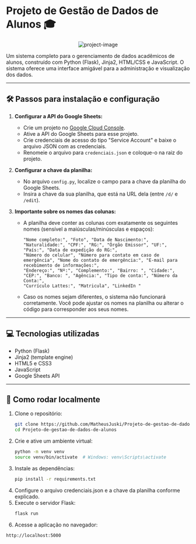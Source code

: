 # Projeto de Gestão de Dados de Alunos 🎓

<p align="center">
  <img src="https://socialify.git.ci/MatheusJuski/Projeto-de-gestao-de-dados-de-alunos/image?custom_language=Python&amp;font=Inter&amp;language=1&amp;name=1&amp;owner=1&amp;pattern=Solid&amp;theme=Dark" alt="project-image" />
</p>

Um sistema completo para o gerenciamento de dados acadêmicos de alunos, construído com Python (Flask), Jinja2, HTML/CSS e JavaScript. O sistema oferece uma interface amigável para a administração e visualização dos dados.

---

## 🛠️ Passos para instalação e configuração

1. **Configurar a API do Google Sheets:**

   - Crie um projeto no [Google Cloud Console](https://console.cloud.google.com/).
   - Ative a API do Google Sheets para esse projeto.
   - Crie credenciais de acesso do tipo "Service Account" e baixe o arquivo JSON com as credenciais.
   - Renomeie o arquivo para `credenciais.json` e coloque-o na raiz do projeto.

2. **Configurar a chave da planilha:**

   - No arquivo `config.py`, localize o campo para a chave da planilha do Google Sheets.
   - Insira a chave da sua planilha, que está na URL dela (entre `/d/` e `/edit`).

3. **Importante sobre os nomes das colunas:**

   - A planilha deve conter as colunas com exatamente os seguintes nomes (sensível a maiúsculas/minúsculas e espaços):

     ```
     "Nome completo:", "Foto", "Data de Nascimento:", "Naturalidade:", "CPF:", "RG:", "Órgão Emissor", "UF:", "País:", "Data de expedição do RG:", 
     "Número do celular", "Número para contato em caso de emergência", "Nome do contato de emergência:", "E-mail para recebimento de informações:", 
     "Endereço:", "Nº:", "Complemento:", "Bairro: ", "Cidade:", "CEP:", "Banco: ", "Agência:", "Tipo de conta:", "Número da Conta:", 
     "Currículo Lattes:", "Matricula", "LinkedIn "
     ```

   - Caso os nomes sejam diferentes, o sistema não funcionará corretamente. Você pode ajustar os nomes na planilha ou alterar o código para corresponder aos seus nomes.

---

## 💻 Tecnologias utilizadas

- Python (Flask)
- Jinja2 (template engine)
- HTML5 e CSS3
- JavaScript
- Google Sheets API

---

## 🚀 Como rodar localmente

1. Clone o repositório:
   ```bash
   git clone https://github.com/MatheusJuski/Projeto-de-gestao-de-dados-de-alunos.git
   cd Projeto-de-gestao-de-dados-de-alunos
   
2. Crie e ative um ambiente virtual:
   ```bash
   python -m venv venv
   source venv/bin/activate  # Windows: venv\Scripts\activate
3. Instale as dependências:
   ```bash
   pip install -r requirements.txt
4. Configure o arquivo credenciais.json e a chave da planilha conforme explicado.
5. Execute o servidor Flask:
   ```bash
   flask run
6. Acesse a aplicação no navegador:
  ```bash
  http://localhost:5000

